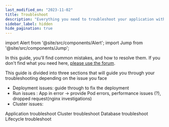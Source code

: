 ```yaml
---
last_modified_on: "2023-11-02"
title: Troubleshoot
description: "Everything you need to troubleshoot your application with Qovery"
sidebar_label: hidden
hide_pagination: true
---
```


import Alert from '@site/src/components/Alert';
import Jump from '@site/src/components/Jump';

<Alert type="info">

In this guide, you'll find common mistakes, and how to resolve them. If you don't find what you need here, [please use the forum](https://discuss.qovery.com/).

</Alert>



This guide is divided into three sections that will guide you through your troubleshooting depending on the issue you face


- Deployment issues: guide through to fix the deployment 
- Run issues : App in error -> provide Pod errors, performance issues (?), dropped request(nginx investigations)
- Cluster issues: 

<Jump to="/docs/using-qovery/troubleshoot/application-troubleshoot/">Application troubleshoot</Jump>
<Jump to="/docs/using-qovery/troubleshoot/cluster-troubleshoot/">Cluster troubleshoot</Jump>
<Jump to="/docs/using-qovery/troubleshoot/database-troubleshoot/">Database troubleshoot</Jump>
<Jump to="/docs/using-qovery/troubleshoot/lifecycle-troubleshoot/">Lifecycle troubleshoot</Jump>



